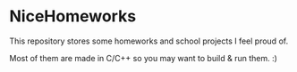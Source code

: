 # NiceHomeworks
This repository stores some homeworks and school projects I feel proud of.

Most of them are made in C/C++ so you may want to build & run them. :)
